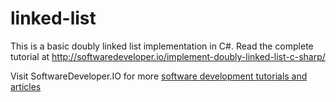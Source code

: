 # linked-list
This is a basic doubly linked list implementation in C#.
Read the complete tutorial at http://softwaredeveloper.io/implement-doubly-linked-list-c-sharp/

Visit SoftwareDeveloper.IO for more <a href="softwaredeveloper.io">software development tutorials and articles<a/>
